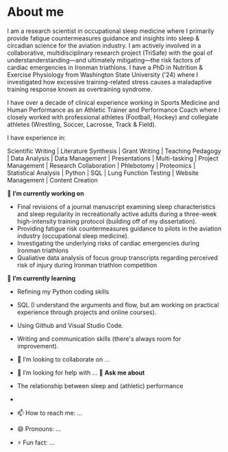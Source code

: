 # About me
I am a research scientist in occupational sleep medicine where I primarily provide fatigue countermeasures guidance and insights into sleep & circadian science for the aviation industry. I am actively involved in a collaborative, multidisciplinary research project (TriSafe) with the goal of understanderstanding—and ultimately mitigating—the risk factors of cardiac emergencies in Ironman triathlons. I have a PhD in Nutrition & Exercise Physiology from Washington State University ('24) where I investigated how excessive training-related stress causes a maladaptive training response known as overtraining syndrome. 

I have over a decade of clinical experience working in Sports Medicine and Human Performance as an Athletic Trainer and Performance Coach where I closely worked with professional athletes (Football, Hockey) and collegiate athletes (Wrestling, Soccer, Lacrosse, Track & Field). 

I have experience in:

Scientific Writing | Literature Synthesis | Grant Writing | Teaching Pedagogy | Data Analysis | Data Management | Presentations | Multi-tasking | Project Management | Research Collaboration | Phlebotomy | Proteomics | Statistical Analysis | Python | SQL | Lung Function Testing | Website Management | Content Creation

🔭 **I’m currently working on**
- Final revisions of a journal manuscript examining sleep characteristics and sleep regularity in recreationally active adults during a three-week high-intensity training protocol (building off of my dissertation).
- Providing fatigue risk countermeasures guidance to pilots in the aviation industry (occupational sleep medicine).
- Investigating the underlying risks of cardiac emergencies during Ironman triathlons
- Qualiative data analysis of focus group transcripts regarding perceived risk of injury during Ironman triathlon competition

🌱 **I’m currently learning**
- Refining my Python coding skills
- SQL (I understand the arguments and flow, but am working on practical experience through projects and online courses).
- Using Github and Visual Studio Code.
- Writing and communication skills (there's always room for improvement).


- 👯 I’m looking to collaborate on ...
- 🤔 I’m looking for help with ...
💬 **Ask me about**
- The relationship between sleep and (athletic) performance
- 


- 📫 How to reach me: ...
- 😄 Pronouns: ...
- ⚡ Fun fact: ...

